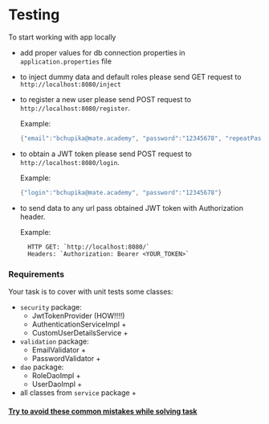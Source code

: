# Testing

To start working with app locally
- add proper values for db connection properties in `application.properties` file
- to inject dummy data and default roles please send GET request to `http://localhost:8080/inject`
- to register a new user please send POST request to `http://localhost:8080/register`. 

    Example:
    ```java
    {"email":"bchupika@mate.academy", "password":"12345678", "repeatPassword":"12345678"}
    ```
- to obtain a JWT token please send POST request to `http://localhost:8080/login`.

    Example:
    ```java
    {"login":"bchupika@mate.academy", "password":"12345678"}
    ```
- to send data to any url pass obtained JWT token with Authorization header.

    Example:
    
        HTTP GET: `http://localhost:8080/`
        Headers: `Authorization: Bearer <YOUR_TOKEN>`

### Requirements
Your task is to cover with unit tests some classes:
- `security` package:
    - JwtTokenProvider (HOW!!!!)
    - AuthenticationServiceImpl +
    - CustomUserDetailsService +
- `validation` package:
    - EmailValidator +
    - PasswordValidator +
- `dao` package:
    - RoleDaoImpl +
    - UserDaoImpl +
- all classes from `service` package +

#### [Try to avoid these common mistakes while solving task](https://mate-academy.github.io/jv-program-common-mistakes/java-spring-boot/testing/java-spring-tests.html)

